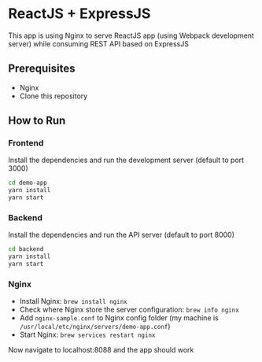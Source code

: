 # ReactJS + ExpressJS

This app is using Nginx to serve ReactJS app (using Webpack development server) while consuming REST API based on ExpressJS

## Prerequisites
- Nginx 
- Clone this repository

## How to Run

### Frontend

Install the dependencies and run the development server (default to port 3000)

```bash
cd demo-app
yarn install
yarn start
```

### Backend

Install the dependencies and run the API server (default to port 8000)

```bash
cd backend
yarn install
yarn start
```

### Nginx

- Install Nginx: `brew install nginx`
- Check where Nginx store the server configuration: `brew info nginx`
- Add `nginx-sample.conf` to Nginx config folder (my machine is `/usr/local/etc/nginx/servers/demo-app.conf`)
- Start Nginx: `brew services restart nginx`


Now navigate to localhost:8088 and the app should work
